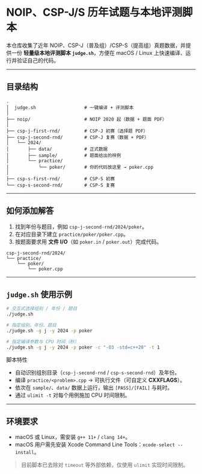# NOIP、CSP-J/S 历年试题与本地评测脚本

本仓库收集了近年 NOIP、CSP-J（普及组）/CSP-S（提高组）真题数据，并提供一份 **轻量级本地评测脚本 `judge.sh`**，方便在 macOS / Linux 上快速编译、运行并验证自己的代码。

---

## 目录结构

```text
.
│  judge.sh                  # 一键编译 + 评测脚本
│
├── noip/                    # NOIP 2020 起（数据 + 题面 PDF）
│
├── csp-j-first-rnd/         # CSP-J 初赛（选择题 PDF）
├── csp-j-second-rnd/        # CSP-J 复赛（数据 + PDF）
│   └── 2024/
│       ├── data/            # 正式数据
│       ├── sample/          # 题面给出的样例
│       └── practice/
│           └── poker/       # 你的代码放这里 → poker.cpp
│
├── csp-s-first-rnd/         # CSP-S 初赛
└── csp-s-second-rnd/        # CSP-S 复赛
```

---

## 如何添加解答

1. 找到年份与题目，例如 `csp-j-second-rnd/2024/poker`。
2. 在对应目录下建立 `practice/poker/poker.cpp`。
3. 按题面要求用 **文件 I/O**（如 `poker.in` / `poker.out`）完成代码。

```text
csp-j-second-rnd/2024/
└── practice/
    └── poker/
        └── poker.cpp
```

---

## `judge.sh` 使用示例

```bash
# 交互式选择组别 / 年份 / 题目
./judge.sh

# 指定组别、年份、题目
./judge.sh -g j -y 2024 -p poker

# 指定编译参数与 CPU 时间（秒）
./judge.sh -g j -y 2024 -p poker -c "-O3 -std=c++20" -t 1
```

脚本特性
* 自动识别组别目录（`csp-j-second-rnd` / `csp-s-second-rnd`）及年份。  
* 编译 `practice/<problem>.cpp` → 可执行文件（可自定义 **CXXFLAGS**）。  
* 依次在 `sample/`、`data/` 数据上运行，输出 `[PASS]/[FAIL]` 与耗时。  
* 通过 `ulimit -t` 对每个用例施加 CPU 时间限制。

---

## 环境要求

* macOS 或 Linux，需安装 `g++ 11+` / `clang 14+`。  
* macOS 用户需先安装 Xcode Command Line Tools：`xcode-select --install`。

> 目前脚本已去除对 `timeout` 等外部依赖，仅使用 `ulimit` 实现时间限制。



